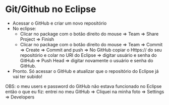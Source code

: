 # Git/Github no Eclipse

- Acessar o GitHub e criar um novo repositório
- No eclipse: 
  - Clicar no package com o botão direito do mouse => Team => Share Project => Finish
  - Clicar no package com o botão direito do mouse => Team => Commit => Create => Commit and push => No GitHub copiar o Https:// do seu repositório e colar no URI do Eclipse => digitar usuário e senha do GitHub => Push Head => digitar novamente o usuário e senha do GitHub. 
- Pronto. Só acessar o GitHub e atualizar que o repositório do Eclipse já vai ter subido!



OBS: o meu users e password do GitHub não estava funcionado no Eclipse então o que eu fiz: entrei no meu GitHub => Cliquei na minha foto => Settings => Developers